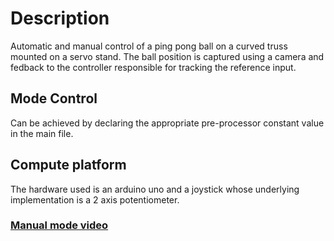 # Description

Automatic and manual control of a ping pong ball on a curved truss mounted on a servo stand. The ball position is captured using
a camera and fedback to the controller responsible for tracking the reference input.

## Mode Control

Can be achieved by declaring the appropriate pre-processor constant value in the main file.

## Compute platform

The hardware used is an arduino uno and a joystick whose underlying implementation is a 2 axis potentiometer.

### [Manual mode video](https://www.youtube.com/watch?v=Gwn9X6mq8wU)

